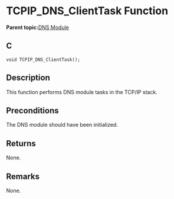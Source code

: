 # TCPIP\_DNS\_ClientTask Function

**Parent topic:**[DNS Module](GUID-D15C8F84-C30C-451F-8AB7-F8E62AD494C2.md)

## C

```
void TCPIP_DNS_ClientTask();
```

## Description

This function performs DNS module tasks in the TCP/IP stack.

## Preconditions

The DNS module should have been initialized.

## Returns

None.

## Remarks

None.

